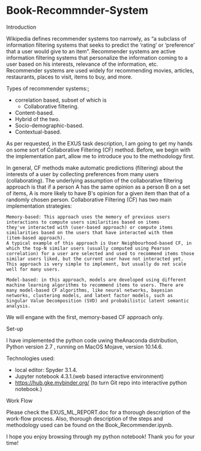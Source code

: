 # Book-Recommnder-System

Introduction 

Wikipedia defines recommender systems too narrowly, as “a subclass of information filtering systems that seeks to predict the ‘rating’ or ‘preference’ that a user would give to an item”. Recommender systems are active information filtering systems that personalize the information coming to a user based on his interests, relevance of the information, etc. Recommender systems are used widely for recommending movies, articles, restaurants, places to visit, items to buy, and more. 

Types of recommender systems:;
- correlation based, subset of which is 
    - Collaborative filtering. 
- Content-based.  
- Hybrid of the two. 
- Socio-demographic-based. 
- Contextual-based. 
 
 
As per requested, in the EXUS task description, I am going to get my hands on some sort of Collaborative Filtering (CF) method. Before, we begin with the implementation part, allow me to introduce you to the methodology first. 

In general, CF methods make automatic predictions (filtering) about the interests of a user by collecting preferences from many users (collaborating). The underlying assumption of the collaborative filtering approach is that if a person A has the same opinion as a person B on a set of items, A is more likely to have B's opinion for a given item than that of a randomly chosen person. Collaborative Filtering (CF) has two main implementation strategies: 
 
    Memory-based: This approach uses the memory of previous users interactions to compute users similarities based on items         they've interacted with (user-based approach) or compute items similarities based on the users that have interacted with them       (item-based approach). 
    A typical example of this approach is User Neighbourhood-based CF, in which the top-N similar users (usually computed using Pearson correlation) for a user are selected and used to recommend items those similar users liked, but the current user have not interacted yet. This approach is very simple to implement, but usually do not scale well for many users.  
 
    Model-based: in this approach, models are developed using different machine learning algorithms to recommend items to users. There are many model-based CF algorithms, like neural networks, bayesian networks, clustering models, and latent factor models, such as Singular Value Decomposition (SVD) and probabilistic latent semantic analysis.

We will engane with the first, memory-based CF approach only.


Set-up

I have implemented the python code uwing theAnaconda distribution, Python version 2.7 , running on MacOS Mojave, version 10.14.6.
 
Technologies used: 
   - local editor: Spyder 3.1.4.
   - Jupyter notebook 4.3.1.(web based interactive environment) 
   - https://hub.gke.mybinder.org/ (to turn Git repo into interactive python notebook.)


Work Flow

Please check the EXUS_ML_REPORT.doc for a thorough description of the work-flow process. Also, thorough description of the steps and methodology used can be found on the Book_Recommender.ipynb.

I hope you enjoy browsing through my python notebook! Thank you for your time!
